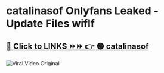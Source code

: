
 # catalinasof Onlyfans Leaked - Update Files wiflf

## <h2><a href="https://clipsfans.com/catalinasof&ref=git">🔗 Click to LINKS ⏩⏩ 👉 🟢 catalinasof </a></h2>

<a href="https://clipsfans.com/catalinasof&ref=git" rel="nofollow" data-target="animated-image.originalLink"><img src="https://i.ibb.co.com/xMMVF88/686577567.gif" alt="Viral Video Original" style="max-width: 100%; display: inline-block;" data-target="animated-image.originalImage"></a>

